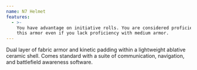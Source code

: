 ```yaml
---
name: N7 Helmet
features:
  - >-
    You have advantage on initiative rolls. You are considered proficient with
    this armor even if you lack proficiency with medium armor.
---
```

Dual layer of fabric armor and kinetic padding within a lightweight ablative ceramic shell. Comes 
standard with a suite of communication, navigation, and battlefield awareness software.